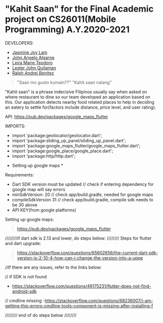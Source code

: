 # "Kahit Saan" for the Final Academic project on CS26011(Mobile Programming) A.Y.2020-2021

DEVELOPERS:
- [Jasmine Joy Lam](https://www.linkedin.com/in/jasminejoylam/)
- [John Angelo Algarne](https://www.linkedin.com/in/john-angelo-algarne-26b3121b2/)
- [Leira Marie Teodoro](https://www.linkedin.com/in/leiramarieteodoro31/)
- [Lester John Quilaman](https://www.linkedin.com/in/lester-john-quilaman-ba8524239/)
- [Ralph Andrei Benitez](https://www.linkedin.com/in/ralph-andrei-benitez-b08419236/)

> "Saan mo gusto kumain??"
> "Kahit saan nalang"

"Kahit saan" is a phrase indecisive Filipinos usually say when asked on where restaurant to dine 
so our team developed an application based on this. Our application detects nearby food related places to help in
deciding an eatery to settle for(factors include distance, price level, and user rating).


API: https://pub.dev/packages/google_maps_flutter

IMPORTS:
- import 'package:geolocator/geolocator.dart';
- import 'package:sliding_up_panel/sliding_up_panel.dart';
- import 'package:google_maps_flutter/google_maps_flutter.dart';
- import 'package:google_place/google_place.dart';
- import 'package:http/http.dart';

* Setting up google maps *

Requirements:
- Dart SDK version must be updated            // check if entering dependency for google map will say errors
- minSdkVersion: 20                           // check app/build.gradle, needed for google maps
- compileSdkVersion 31                        // check app/build.gradle, compile sdk needs to be 30 above
- API KEY(from google platforms)              

Setting up google maps:
> https://pub.dev/packages/google_maps_flutter

////////if dart sdk is 2.13 and lower, do steps below: ////////
Steps for flutter and dart upgrade:
> https://stackoverflow.com/questions/65602656/the-current-dart-sdk-version-is-2-10-4-how-can-i-change-the-version-into-a-uppe

//If there are any issues, refer to the links below:

// if SDK is not found
- https://stackoverflow.com/questions/49175231/flutter-does-not-find-android-sdk

// cmdline missing
-https://stackoverflow.com/questions/68236007/i-am-getting-this-errors-cmdline-tools-component-is-missing-after-installing-f

//////// end of do steps below ////////



